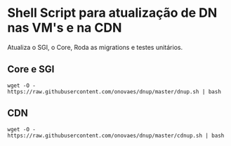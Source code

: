 # Shell Script para atualização de DN nas VM's e na CDN

Atualiza o SGI, o Core, Roda as migrations e testes unitários. 

## Core e SGI 
    wget -O - https://raw.githubusercontent.com/onovaes/dnup/master/dnup.sh | bash 


## CDN
    wget -O - https://raw.githubusercontent.com/onovaes/dnup/master/cdnup.sh | bash

